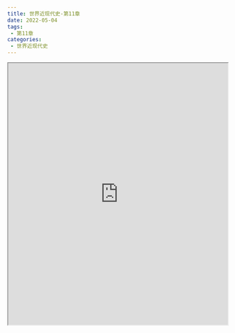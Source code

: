 ```yaml
---
title: 世界近现代史-第11章
date: 2022-05-04
tags:
 - 第11章
categories:
 - 世界近现代史
---
```




<iframe src="https://history.yourtools.icu/pdf/web/viewer.html?file=https://vkceyugu.cdn.bspapp.com/VKCEYUGU-98958311-3e7b-45a4-9247-ea869d6246c3/31e61469-d788-4c4f-8f58-14953cf26a39.pdf" width="100%" height="600px"></iframe>
